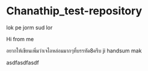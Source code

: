 # Chanathip_test-repository

lok pe jorm sud lor

Hi from me

อยากให้เขียนเพิ่มว่าเจไอหล่อมมากๆที่บรรทัด8ครีบ
ji handsum mak

asdfasdfasdf